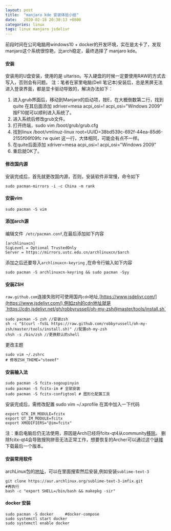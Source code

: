 ```yaml
---
layout: post
title:  "manjaro kde 安装体验小结"
date:   2020-02-18 20:30:13 +0800
categories: linux
tags: linux manjaro jsdelivr
---
```


前段时间在公司电脑用windows10 + docker的开发环境，实在是太卡了，发现manjaro这个系统很惊艳，比arch稳定，最终选择了 manjaro kde。


#### 安装
安装用的U盘安装，使用的是 ultariso。写入硬盘的时候一定要使用RAW的方式去写入，否则会有问题。
注：笔者在家里电脑(Dell 笔记本)安装后，总是黑屏无法进入登录界面，都是显卡驱动导致的，解决办法如下：
1. 进入grub界面后，移动到Manjaro的启动项，按E，在大概倒数第二行，找到 quite 在其后面添加 xdriver=mesa acpi_osi=! acpi_osi="Windows 2009" 按F10就可以顺利进入系统了。
2. 进入系统后修改grub文件。
3. 打开终端，sudo vim /boot/grub/grub.cfg
4. 找到linux /boot/vmlinuz-linux root=UUID=38bd539c-692f-44ea-85d6-2155f06f09fc rw quiet 这一行，大体相同，可能会有点不一样。
5. 在quite后面添加 xdriver=mesa acpi_osi=! acpi_osi="Windows 2009"
6. 重启就OK了。

#### 修改国内源
安装完成后，首先就更改国内源，否则，安装软件非常慢，命令如下
```
sudo pacman-mirrors -i -c China -m rank
```
#### 安装vim
```
sudo pacman -S vim
```
#### 添加arch源
编辑文件` /etc/pacman.conf`,在最后添加如下内容
```
[archlinuxcn]
SigLevel = Optional TrustedOnly
Server = https://mirrors.ustc.edu.cn/archlinuxcn/$arch
```
添加之后还要导入`archlinuxcn-keyring` ,在命令行输入如下内容
```
sudo pacman -S archlinuxcn-keyring && sudo pacman -Syy
```
#### 安装ZSH
`raw.github.com`连接失败时可使用国内`cdn`地址,[https://www.jsdelivr.com/](https://www.jsdelivr.com/),例如zsh的cdn地址就是`https://cdn.jsdelivr.net/gh/robbyrussell/oh-my-zsh@master/tools/install.sh`
```
sudo pacman -S zsh //安装zsh
sh -c "$(curl -fsSL https://raw.github.com/robbyrussell/oh-my-zsh/master/tools/install.sh)" //配置oh-my-zsh
chsh -s /bin/zsh //更换默认的shell
```
更改主题
```
sudo vim ~/.zshrc
# 修改ZSH_THEME="steeef"
```
#### 安装输入法
```
sudo pacman -S fcitx-sogoupinyin
sudo pacman -S fcitx-im # 全部安装
sudo pacman -S fcitx-configtool # 图形化配置工具
```
安装完成后，需修改配置 sudo vim ~/.xprofile   在其中加入一下代码
```
export GTK_IM_MODULE=fcitx
export QT_IM_MODULE=fcitx
export XMODIFIERS="@im=fcitx"
```
注：重启电脑后仍无法使用，原因是Arch已经将fcitx-qt4从community[移除](https://www.archlinux.org/packages/community/x86_64/fcitx-qt4/)。 删除fcitx-qt4会导致搜狗拼音无法正常工作，想要恢复的Archer可以通过这个[链接](https://archive.archlinux.org/repos/2019/03/31/community/os/x86_64/fcitx-qt4-4.2.9.6-1-x86_64.pkg.tar.xz)下载最后一个版本。

#### 安装常用软件
archLinux包的[地址](https://aur.archlinux.org/packages/)，可以在里面搜索然后安装,例如安装`sublime-text-3`
```
git clone https://aur.archlinux.org/sublime-text-3-imfix.git
#再执行
bash -c "export SHELL=/bin/bash && makepkg -sir"
```
#### docker 安装
```
sudo pacman -S docker     #docker-compose
sudo systemctl start docker
sudo systemctl enable docker
```